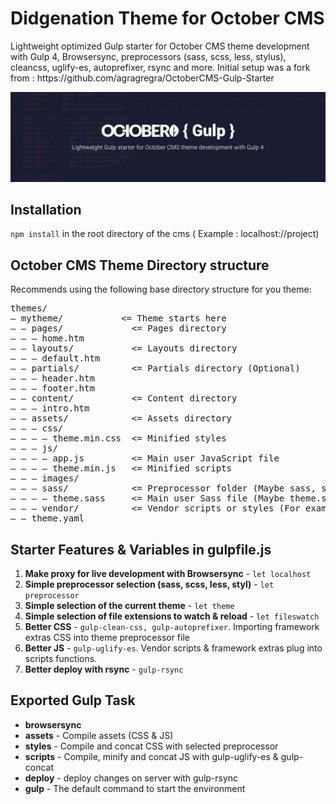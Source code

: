 
<h1>Didgenation Theme for October CMS</h1>

<p>Lightweight optimized Gulp starter for October CMS theme development with Gulp 4, Browsersync, preprocessors (sass, scss, less, stylus), cleancss, uglify-es, autoprefixer, rsync and more. Initial setup was a fork from : https://github.com/agragregra/OctoberCMS-Gulp-Starter</p>

<p>
	<img src="https://raw.githubusercontent.com/agragregra/agragregra.github.com/master/images/october-gulp-preview.jpg" alt="Optober Gulp">
</p>

<h2>Installation</h2>

<code>npm install</code> in the root directory of the cms ( Example : localhost://project)

<h2>October CMS Theme Directory structure</h2>

<p>Recommends using the following base directory structure for you theme:</p>

<pre>
themes/
— mytheme/           <= Theme starts here
— — pages/             <= Pages directory
— — — home.htm
— — layouts/           <= Layouts directory
— — — default.htm
— — partials/          <= Partials directory (Optional)
— — — header.htm
— — — footer.htm
— — content/           <= Content directory
— — — intro.htm
— — assets/            <= Assets directory
— — — css/
— — — — theme.min.css  <= Minified styles
— — — js/
— — — — app.js         <= Main user JavaScript file
— — — — theme.min.js   <= Minified scripts
— — — images/
— — — sass/            <= Preprocessor folder (Maybe sass, scss, less, styl)
— — — — theme.sass     <= Main user Sass file (Maybe theme.sass, theme.scss, theme.less or theme.styl)
— — — vendor/          <= Vendor scripts or styles (For example - jQuery, Bootstrap, etc..)
— — theme.yaml
</pre>

<h2>Starter Features & Variables in gulpfile.js</h2>

<ol>
	<li><strong>Make proxy for live development with Browsersync</strong> - <code>let localhost</code></li>
	<li><strong>Simple preprocessor selection (sass, scss, less, styl)</strong> - <code>let preprocessor</code></li>
	<li><strong>Simple selection of the current theme</strong> - <code>let theme</code></li>
	<li><strong>Simple selection of file extensions to watch & reload</strong> - <code>let fileswatch</code></li>
	<li><strong>Better CSS</strong> - <code>gulp-clean-css, gulp-autoprefixer</code>. Importing framework extras CSS into theme preprocessor file</li>
	<li><strong>Better JS</strong> - <code>gulp-uglify-es</code>. Vendor scripts & framework extras plug into scripts functions.</li>
	<li><strong>Better deploy with rsync</strong> - <code>gulp-rsync</code></li>
</ol>

<h2>Exported Gulp Task</h2>

<ul>
	<li><strong>browsersync</strong></li>
	<li><strong>assets</strong> - Compile assets (CSS & JS)</li>
	<li><strong>styles</strong> - Compile and concat CSS with selected preprocessor</li>
	<li><strong>scripts</strong> - Compile, minify and concat JS with gulp-uglify-es & gulp-concat</li>
	<li><strong>deploy</strong> - deploy changes on server with gulp-rsync</li>
	<li><strong>gulp</strong> - The default command to start the environment</li>
</ul>
